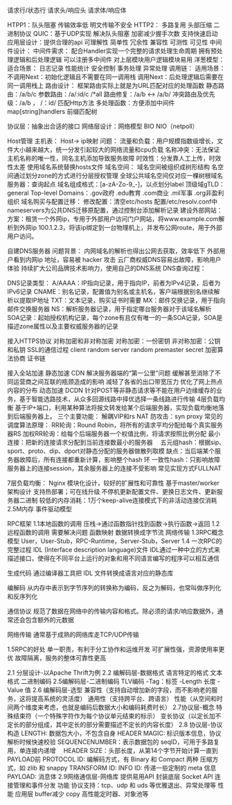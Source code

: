 请求行/状态行
请求头/响应头
请求体/响应体

HTPP1：队头阻塞 传输效率低 明文传输不安全
HTTP2： 多路复用  头部压缩 二进制协议
QUIC：基于UDP实现  解决队头阻塞 加密减少握手次数  支持快速启动
应用层设计：提供合理的api
  可理解性
  简单性
  冗余性
  兼容性
  可测性
  可见性
中间件设计：
  中间件需求：
    配合Handler实现一个完整的请求处理生命周期
    拥有预处理逻辑和后处理逻辑
    可以注册多中间件
    对上层模块用户逻辑模块易用
  洋葱模型：
    适合场景：
      日志记录
      性能统计
      安全控制
      事务处理
      异常处理
  调用链：
    适用场景：
       不调用Next：初始化逻辑且不需要在同一调用栈
       调用Next：后处理逻辑后需要在同一调用栈上
路由设计：
  框架路由实际上就是为URL匹配对应的处理函数
    静态路由：/a/b/c 
    参数路由：/a/:id/c  /*all
    路由修复：/a/b <-> /a/b/
    冲突路由及优先级：/a/b  ， /：id/
    匹配Http方法
    多处理函数：方便添加中间件 
  map[string]handlers
  前缀匹配树

协议层：抽象出合适的接口
网络层设计：网络模型
  BIO
  NIO（netpoll）





  Host管理
  主机表： 
     Host-> ip映射
    问题：
      流量和负载：用户规模指数级增长，文件大小越来越大，统一分发引起较大的网络流量和cpu负载
      名称冲突：无法保证主机名称的唯一性，同名主机添加导致服务故障
      时效性：分发靠人工上传，时效性太差
  使用域名系统替换hosts文件
    域名空间：
      域名空间被组织成树形结构
      名空间通过划分zone的方式进行分层授权管理
      全球公共域名空间仅对应一棵树根域名服务器：查询起点
      域名组成格式：[a-zA-Zo-9_-]，以点划分label
    顶级域gTLD：general Top-level Domains：.gov政府  .edu教育  .com商业  .mil军事  .org非盈利组织
域名购买与配置迁移：
  修改配置：清空etc/hosts
            配置/etc/resolv.conf中nameservers为公共DNS迁移原配置，通过控制台添加解析记录 
建设外部网站：
   方案：租赁一个外网ip，专用于外部用户访问门户网站，将www.example.com解析到外网ip 100.1.2.3，将该ip绑定到一台物理机上，并发布公网route，用于外部用户访问。

自建DNS服务器
  问题背景：
    内网域名的解析也得出公网去获取，效率低下
    外部用户看到内网ip 地址，容易被 hacker 攻击
    云厂商权威DNS容易出故障，影响用户体验
    持续扩大公司品牌技术影响力，使用自己的DNS系统
  DNS查询过程：

  DNS记录类型：
   A/AAAA：IP指向记录，用于指向IP，前者为IPv4记录，后者为IPv6记录
   CNAME：别名记录，配置值为别名或主机名，客户端根据别名继续解析以提取IP地址
   TXT：文本记录，购买证书时需要
   MX：邮件交换记录，用于指向邮件交换服务器
   NS：解析服务器记录，用于指定哪台服务器对于该域名解析
   SOA记录：起始授权机构记录，每个zone有且仅有唯一的一条SOA记录，SOA是描述zone属性以及主要权威服务器的记录

接入HTTPS协议
  对称加密和非对称加密
    对称加密：一份密钥
    非对称加密：公钥和私钥
  SSL的通信过程
   client random
   server random
   premaster secret
   加密算法协商
  证书链

接入全站加速
   静态加速 CDN
     解决服务器端的“第一公里”问题
     缓解甚至消除了不同运营商之间互联的瓶颈造成的影响
     减轻了各省的出口带宽压力
     优化了网上热点内容的分布
  动态加速 DCDN
    针对POST等非静态请求等不能在用户边缘缓存的业务，基于智能选路技术，从众多回源线路中择优选择一条线路进行传输
4层负载均衡
  基于IP+端口，利用某种算法将报文转发给某个后端服务器，实现负载均衡地落到后端服务器上。
  三个主要功能：
    解耦VIP和rs
    NAT
    防攻击：syn proxy
 常见的调度算法原理：
  RR轮询：Round Robin，将所有的请求平均分配给每个真实服务器RS 
  加权RR轮询：给每个后端服务器一个权值比例，将请求按照比例分配
  最小连接：把新的连接请求分配到当前连接数最小的服务器　
  五元组hash：根据sip、sport、proto、dip、dport对静态分配的服务器做散列取模
  缺点：当后端某个服务器故障后，所有连接都重新计算，影响整个hash 环
  一致性hash：只影响故障服务器上的连接session，其余服务器上的连接不受影响
  常见实现方式FULLNAT
    
7层负载均衡：
   Nginx
    模块化设计，较好的扩展性和可靠性
    基于master/worker架构设计
    支持热部署；可在线升级
    不停机更新配置文件、更换日志文件、更新服务器二进制
    较低的内存消耗：1万个keep-alive连接模式下的非活动连接仅消耗2.5M内存
 事件驱动模型


RPC框架
1.1本地函数的调用
  压栈->通过函数指针找到函数->执行函数->返回
1.2 远程函数的调用
  需要解决问题
    函数映射
    数据转换成字节流
    网络传输
1.3RPC概念模型
  User，User-Stub，RPC-Runtime，Server-Stub，Server
1.4 一次RPC的完整过程
 IDL (Interface description language)文件
 IDL通过一种中立的方式来描述接口，使得在不同平台上运行的对象和用不同语言编写的程序可以相互通信

 生成代码
 通过编译器工具把 IDL 文件转换成语言对应的静态库

 编解码
 从内存中表示到字节序列的转换称为编码，反之为解码，也常叫做序列化和反序列化

 通信协议
 规范了数据在网络中的传输内容和格式。除必须的请求/响应数据外，通常还会包含额外的元数据

 网络传输
 通常基于成熟的网络库走TCP/UDP传输

1.5RPC的好处
  单一职责，有利于分工协作和运维开发
  可扩展性强，资源使用率更优
  故障隔离，服务的整体可靠性更高

2.1 分层设计-以Apache Thrift为例
2.2 编解码层-数据格式
 语言特定的格式
 文本格式
 二进制编码
2.5编解码层-二进制编码 
  TLV编码
   -Tag：标签
   -Length 长度
   -Value 值
2.6 编解码层-选型
   兼容性（支持自动增加新的字段，而不影响老的服务，这将提高系统的灵活度）
   通用性（支持跨平台、跨语言）
   性能（从空间和时间两个维度来考虑，也就是编码后数据大小和编码耗费时长）
2.7协议层-概念
   特殊结束符（一个特殊字符作为每个协议单元结束的标示）
   变长协议（以定长加不定长的部分组成，其中定长的部分需要描述不定长的内容长度）
2.8 协议层-协议构造
LENGTH: 数据包大小，不包含自身
HEADER MAGIC: 标识版本信息，协议解析时候快速校验
SEQUENCENUMBER：表示数据包的 seqID，可用于多路复用，单连接内递增　
HEADER SIZE：头部长度，从第14个字节开始计算一直到PAYLOAD前
PROTOCOL ID: 编解码方式，有 Binary 和 Compact 两种
压缩方式，如 zlib 和 snappy
TRANSFORM ID:
INFO ID: 传递一些定制的 meta 信息
PAYLOAD: 消息体
2.9网络通信层-网络库
提供易用API
封装底层 Socket API 连接管理和事件分发
功能
协议支持：tcp、udp 和 uds 等优雅退出、异常处理等
性能
应用层 buffer减少 copy 高性能定时器、对象池等










